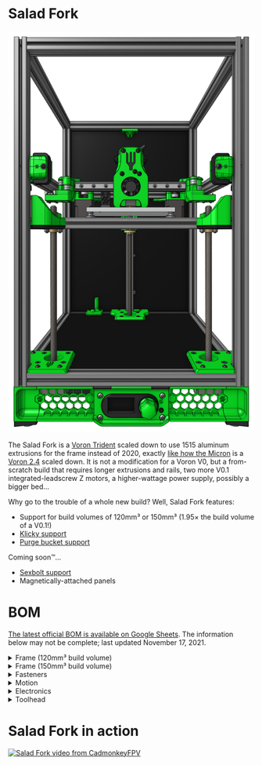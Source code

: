 # Salad Fork

![](images/salad-fork-hero.png)

The Salad Fork is a [Voron Trident][tridentURL] scaled down to use 1515 aluminum extrusions for the frame instead of 2020, exactly [like how the Micron][micronURL] is a [Voron 2.4][v2URL] scaled down. It is not a modification for a Voron V0, but a from-scratch build that requires longer extrusions and rails, two more V0.1 integrated-leadscrew Z motors, a higher-wattage power supply, possibly a bigger bed…

Why go to the trouble of a whole new build? Well, Salad Fork features:

- Support for build volumes of 120mm³ or 150mm³ (1.95× the build volume of a V0.1!)
- [Klicky support][klickyURL]
- [Purge bucket support][purgeBucketURL]

Coming soon™…

- [Sexbolt support][sexboltURL]
- Magnetically-attached panels

[tridentURL]: https://vorondesign.com/voron_trident
[micronURL]: https://github.com/hartk1213/micron
[v2URL]: https://vorondesign.com/voron2.4
[klickyURL]: https://github.com/jlas1/Klicky-Probe
[purgeBucketURL]: https://github.com/CadmonkeyFPV/Salad_Fork/tree/master/MODS/Dishwasher
[sexboltURL]: https://github.com/hartk1213/MISC/tree/main/Voron%20Mods/Voron%202/2.4/Voron2.4_SexBolt_ZEndstop

# BOM

[The latest official BOM is available on Google Sheets](https://docs.google.com/spreadsheets/d/1IUI6oiu36kkzXx5OPMRfrHjvIH2P_M3332lTih6h6LI/edit#gid=1896851909). The information below may not be complete; last updated November 17, 2021.

<details>
    <summary>
    Frame (120mm³ build volume)
    </summary>

Component | Quantity | Notes
--- | :-: | ---
HFS3-1515-400 | 4 | Cross-drill 7.5mm from each end, plus drill 1× gantry hole each
HFS3-1515-270 | 6 | Tap each end
HFS3-1515-240 | 5 | Tap each end, cross-drill 2× at center
HFS3-1515-230 | 1 |
HFS3-1515-210 | 1 |
HFS3-1515-145 | 1 |
HFS3-1515-140 | 1 |
</details>

<details>
    <summary>
    Frame (150mm³ build volume)
    </summary>

Component | Quantity | Notes
--- | :-: | ---
HFS3-1515-400 | 4 | Cross-drill 7.5mm from each end, plus drill 1× gantry hole each
HFS3-1515-300 | 6 | Tap each end
HFS3-1515-270 | 5 | Tap each end, cross-drill 2× at center
HSF3-1515-240 | 1 |
HSF3-1515-230 | 1 |
HFS3-1515-175 | 1 |
HSF3-1515-170 | 1 |
</details>

<details>
    <summary>
    Fasteners
    </summary>

Component | Quantity
--- | :-:
M2x6 BHCS | 24
M2x10 self-tapping | 4
M2x12 SHCS | 8
M3x6 BHCS | 49
M3x6 SHCS | 10
M3x8 BHCS | 41
M3x8 SHCS | 8
M3x10 BHCS | 40
M3x12 BHCS | 4
M3x12 SHCS | 18
M3x16 SHCS | 3
M3x20 SHCS | 6
M3x25 BHCS | 18
M3x25 SHCS | 6
M3x30 BHCS | 2
M3x35 BHCS | 5
M3x35 SHCS | 4
M5x16 BHCS | 3
M3 Heatset | 30
M3 Washer | 26
M3 lock nut | 6
M3 hex nut | 98
M4 knurled nut | 3
M5 hex nut | 3 
6x3 neodymium magnet | 8
</details>

<details>
    <summary>
    Motion
    </summary>

Component | Quantity
--- | :-:
NEMA14 stepper | 2
NEMA17 integrated-leadscrew stepper | 3
MGN9C 180 | 1 (for 120mm³)
MGN7H 200 | 5 (for 120mm³)
MGN9C 210 | 1 (for 150mm³)
MGN7H 230 | 2 (for 150mm³)
MGN7H 200 | 3 (for 150mm³)
Gates GT2 6mm open belt | 4m
F623-RS flanged bearings | 24
GE5C spherical bearings | 3
D2F switch | 4
TR8×8 leadscrew nut | 3
Rubber foot | 4
</details>

<details>
    <summary>
    Electronics
    </summary>

Component | Quantity | Notes
--- | :-: | ---
Control board | 1 | Fysetc Spider or BigTreeTech Octopus
TMC 2209 driver | 6 |
Raspberry Pi | 1 | The Klipper host
C13 power cable | 1 | 
Meanwell UHP-200-24 | 1 |
Keenovo 100mm² 60W 24V heater | 1 | DC bed heater, 120mm³ build
Keenovo 120mm² 120W 24V heater | 1 | DC bed heater, 150mm³ build
Keenovo 100mm² 60W 120/240V heater | 1 | AC bed heater, 120mm³ build
Keenovo 120mm² 120W 120/240V heater | 1 | AC bed heater, 150mm³ build
AC SSR (Omron G3NA-210B-UTU DC5-24, Panasonic AQA211VL) | 1 | for AC bed heater
</details>

<details>
    <summary>
    Toolhead
    </summary>

Component | Quantity | Notes
--- | :-: | ---
NEMA14 pancake stepper | 1 |
BMG gear set | 1 |
3010 axial fan | 1 | Only for Dragonfly BMS hotend
3007 axial fan | 1 | All other hotends
3010 blower fan | 2 |
Hotend | 1 |
</details>

# Salad Fork in action

[![Salad Fork video from CadmonkeyFPV](https://img.youtube.com/vi/ibptF2t73A4/0.jpg)](https://youtu.be/ibptF2t73A4)

